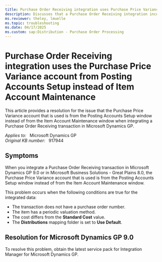 ```yaml
---
title: Purchase Order Receiving integration uses Purchase Price Variance account from Posting Accounts Setup
description: Discusses that a Purchase Order Receiving integration incorrectly uses the Purchase Price Variance from the Posting Accounts Setup window in Microsoft Dynamics GP and in Microsoft Great Plains 8.0. A service pack is available to resolve the problem.
ms.reviewer: theley, lmuelle
ms.topic: troubleshooting
ms.date: 04/17/2025
ms.custom: sap:Distribution - Purchase Order Processing
---
```

# Purchase Order Receiving integration uses the Purchase Price Variance account from Posting Accounts Setup instead of Item Account Maintenance

This article provides a resolution for the issue that the Purchase Price Variance account that is used is from the Posting Accounts Setup window instead of from the Item Account Maintenance window when integrating a Purchase Order Receiving transaction in Microsoft Dynamics GP.

_Applies to:_ &nbsp; Microsoft Dynamics GP  
_Original KB number:_ &nbsp; 917944

## Symptoms

When you integrate a Purchase Order Receiving transaction in Microsoft Dynamics GP 9.0 or in Microsoft Business Solutions - Great Plains 8.0, the Purchase Price Variance account that is used is from the Posting Accounts Setup window instead of from the Item Account Maintenance window.

This problem occurs when the following conditions are true for the integrated data:

- The transaction does not have a purchase order number.
- The item has a periodic valuation method.
- The cost differs from the **Standard Cost** value.
- The **Distributions** mapping folder is set to **Use Default**.

## Resolution for Microsoft Dynamics GP 9.0

To resolve this problem, obtain the latest service pack for Integration Manager for Microsoft Dynamics GP.
